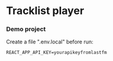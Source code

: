 # Tracklist player

### Demo project

Create a file ".env.local" before run:

    REACT_APP_API_KEY=yourapikeyfromlastfm

